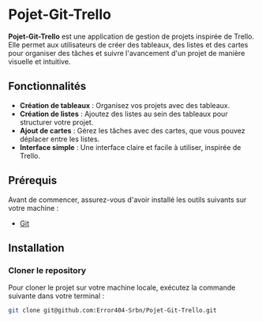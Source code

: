 # Pojet-Git-Trello

**Pojet-Git-Trello** est une application de gestion de projets inspirée de Trello. Elle permet aux utilisateurs de créer des tableaux, des listes et des cartes pour organiser des tâches et suivre l'avancement d'un projet de manière visuelle et intuitive.

## Fonctionnalités

- **Création de tableaux** : Organisez vos projets avec des tableaux.
- **Création de listes** : Ajoutez des listes au sein des tableaux pour structurer votre projet.
- **Ajout de cartes** : Gérez les tâches avec des cartes, que vous pouvez déplacer entre les listes.
- **Interface simple** : Une interface claire et facile à utiliser, inspirée de Trello.

## Prérequis

Avant de commencer, assurez-vous d'avoir installé les outils suivants sur votre machine :
- [Git](https://git-scm.com/)

## Installation

### Cloner le repository

Pour cloner le projet sur votre machine locale, exécutez la commande suivante dans votre terminal :

```bash
git clone git@github.com:Error404-Srbn/Pojet-Git-Trello.git
